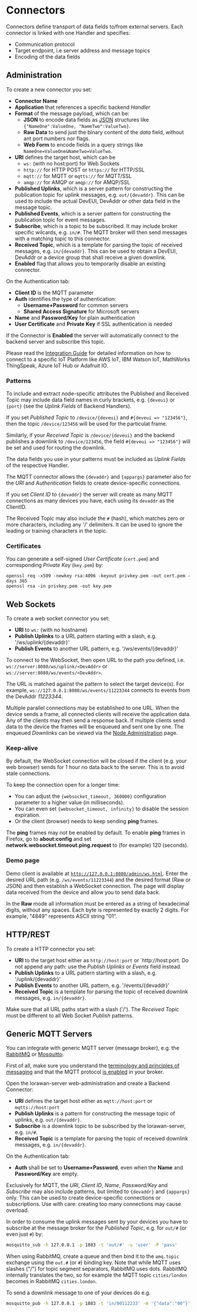 # Connectors

Connectors define transport of data fields to/from external servers. Each
connector is linked with one Handler and specifies:
 * Communication protocol
 * Target endpoint, i.e server address and message topics
 * Encoding of the data fields

## Administration

To create a new connector you set:
 - **Connector Name**
 - **Application** that references a specific backend *Handler*
 - **Format** of the message payload, which can be:
   - **JSON** to encode data fields as [JSON](http://www.json.org) structures like `{"NameOne":ValueOne, "NameTwo":ValueTwo}`.
   - **Raw Data** to send just the binary content of the *data* field, without ant port numbers nor flags.
   - **Web Form** to encode fields in a query strings like `NameOne=ValueOne&NameTwo=ValueTwo`.
 - **URI** defines the target host, which can be
   - `ws:` (with no host:port) for Web Sockets
   - `http://` for HTTP POST or `https://` for HTTP/SSL
   - `mqtt://` for MQTT or `mqtts://` for MQTT/SSL
   - `amqp://` for AMQP or `amqp://` for AMQP/SSL
 - **Published Uplinks**, which is a server pattern for constructing the publication
   topic for uplink messages, e.g. `out/{devaddr}`. This can be used to include
   the actual DevEUI, DevAddr or other data field in the message topic.
 - **Published Events**, which is a server pattern for constructing the publication
   topic for event messages.
 - **Subscribe**, which is a topic to be subscribed. It may include broker specific
   wilcards, e.g. `in/#`. The MQTT broker will then send messages with a matching
   topic to this connector.
 - **Received Topic**, which is a template for parsing the topic of received
   messages, e.g. `in/{devaddr}`. This can be used to obtain a DevEUI, DevAddr or
   a device group that shall receive a given downlink.
 - **Enabled** flag that allows you to temporarily disable an existing connector.

On the Authentication tab:
 - **Client ID** is the MQTT parameter
 - **Auth** identifies the type of authentication:
   - **Username+Password** for common servers
   - **Shared Access Signature** for Microsoft servers
 - **Name** and **Password/Key** for plain authentication
 - **User Certificate** and **Private Key** if SSL authentication is needed

If the Connector is **Enabled** the server will automatically connect to the
backend server and subscribe this topic.

Please read the [Integration Guide](Integration.md) for detailed information on
how to connect to a specific IoT Platform like AWS IoT, IBM Watson IoT, MathWorks
ThingSpeak, Azure IoT Hub or Adafruit IO.

### Patterns

To include and extract node-specific attributes the Published and Received Topic
may include data field names in curly brackets, e.g. `{deveui}` or `{port}`
(see the *Uplink Fields* of Backend Handlers).

If you set *Published Topic* to `/device/{deveui}` and `#{deveui => "123456"}`,
then the topic `/device/123456` will be used for the particulat frame.

Similarly, if your *Received Topic* is `/device/{deveui}` and the backend
publishes a downlink to `/device/123456`, the field `#{deveui => "123456"}`
will be set and used for routing the downlink.

The data fields you use in your patterns must be included as *Uplink Fields*
of the respective Handler.

The MQTT connector allows the `{devaddr}` and `{appargs}` parameter also for the
*URI* and *Authentication* fields to create device-specific connections.

If you set *Client ID* to `{devaddr}` the server will create as many MQTT
connections as many devices you have, each using its `devaddr` as the ClientID.

The Received Topic may also include the `#` (hash), which matches zero or more
characters, including any '/' delimiters. It can be used to ignore the leading
or training characters in the topic.

### Certificates

You can generate a self-signed *User Certificate* (`cert.pem`) and corresponding
*Private Key* (`key.pem`) by:
```
openssl req -x509 -newkey rsa:4096 -keyout privkey.pem -out cert.pem -days 365
openssl rsa -in privkey.pem -out key.pem
```

## Web Sockets

To create a web socket connector you set:
 - **URI** to `ws:` (with no hostname)
 - **Publish Uplinks** to a URL pattern starting with a slash, e.g. '/ws/uplink/{devaddr}'
 - **Publish Events** to another URL pattern, e.g. '/ws/events/{devaddr}'

To connect to the WebSocket, then open URL to the path you defined, i.e.
`ws://server:8080/ws/uplink/<DevAddr>` or `ws://server:8080/ws/events/<DevAddr>`.

The URL is matched against the pattern to select the target device(s). For example,
`ws://127.0.0.1:8080/ws/events/11223344` connects to events from the DevAddr *11223344*.

Multiple parallel connections may be established to one URL.
When the device sends a frame, all connected clients will receive the application data.
Any of the clients may then send a response back. If multiple clients send data to
the device the frames will be enqueued and sent one by one. The enqueued *Downlinks*
can be viewed via the [Node Administration](Nodes.md) page.

### Keep-alive

By default, the WebSocket connection will be closed if the client (e.g. your web browser)
sends for 1 hour no data back to the server. This is to avoid stale connections.

To keep the connection open for a longer time:
 * You can adjust the `{websocket_timeout, 360000}` configuration parameter to a higher
   value (in milliseconds).
 * You can even set `{websocket_timeout, infinity}` to disable the session expiration.
 * Or the client (browser) needs to keep sending **ping** frames.

The **ping** frames may not be enabled by default. To enable **ping** frames in Firefox,
go to **about:config** and set **network.websocket.timeout.ping.request** to (for example)
120 (seconds).

### Demo page

Demo client is available at [`http://127.0.0.1:8080/admin/ws.html`](../priv/admin/ws.html).
Enter the desired URL path (e.g. `/ws/events/11223344`) and the desired format
(Raw or JSON) and then establish a WebSocket connection.
The page will display data received from the device and allow you to send data back.

In the **Raw** mode all information must be entered as a string of hexadecimal digits,
without any spaces.
Each byte is represented by exactly 2 digits. For example, "4849" represents ASCII string "01".

## HTTP/REST

To create a HTTP connector you set:
 - **URI** to the target host either as `http://host:port` or `http://host:port. Do
   not append any path: use the *Publish Uplinks* or *Events* field instead.
 - **Publish Uplinks** to a URL pattern starting with a slash, e.g. '/uplink/{devaddr}'
 - **Publish Events** to another URL pattern, e.g. '/events/{devaddr}'
 - **Received Topic** is a template for parsing the topic of received downlink
   messages, e.g. `in/{devaddr}`.

Make sure that all URL paths start with a slash ('/'). The *Received Topic* must
be different to all Web Socket *Publish* patterns.


## Generic MQTT Servers

You can integrate with generic MQTT server (message broker), e.g. the
[RabbitMQ](https://www.rabbitmq.com/mqtt.html) or
[Mosquitto](https://mosquitto.org).

First of all, make sure you understand the
[terminology and principles of messaging](http://www.rabbitmq.com/tutorials/tutorial-one-php.html)
and that the MQTT protocol [is enabled](https://www.rabbitmq.com/mqtt.html)
in your broker.

Open the lorawan-server web-administration and create a Backend Connector:
 - **URI** defines the target host either as `mqtt://host:port` or `mqtts://host:port`
 - **Publish Uplinks** is a pattern for constructing the message topic
   of uplinks, e.g. `out/{devaddr}`.
 - **Subscribe** is a downlink topic to be subscribed by the lorawan-server,
   e.g. `in/#`.
 - **Received Topic** is a template for parsing the topic of received downlink
   messages, e.g. `in/{devaddr}`.

On the Authentication tab:
 - **Auth** shall be set to **Username+Password**, even when the **Name** and
   **Password/Key** are empty.

Exclusively for MQTT, the *URI*, *Client ID*, *Name*, *Password/Key* and *Subscribe*
may also include patterns, but limited to `{devaddr}` and `{appargs}` only. This
can be used to create device-specific connections or subscriptions. Use with care:
creating too many connections may cause overload.

In order to consume the uplink messages sent by your devices you have to subscribe
at the message broker for the *Published Topic*, e.g. for `out/#` (or even just `#`) by:
```bash
mosquitto_sub -h 127.0.0.1 -p 1883 -t 'out/#' -u 'user' -P 'pass'
```

When using RabbitMQ, create a queue and then bind it to the `amq.topic` exchange
using the `out.#` (or `#`) binding key. Note that while MQTT uses slashes ("/") for
topic segment separators, RabbitMQ uses dots. RabbitMQ internally translates the two,
so for example the MQTT topic `cities/london` becomes in RabbitMQ `cities.london`.

To send a downlink message to one of your devices do e.g.
```bash
mosquitto_pub -h 127.0.0.1 -p 1883 -t 'in/00112233' -m '{"data":"00"}' -u 'user' -P 'pass'
```

